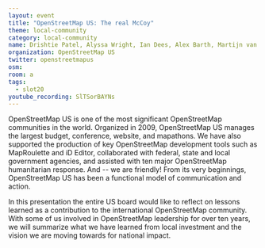 ```yaml
---
layout: event
title: "OpenStreetMap US: The real McCoy"
theme: local-community
category: local-community
name: Drishtie Patel, Alyssa Wright, Ian Dees, Alex Barth, Martijn van Exel
organization: OpenStreetMap US
twitter: openstreetmapus
osm:
room: a
tags:
  - slot20
youtube_recording: SlTSorBAYNs
---
```

OpenStreetMap US is one of the most significant OpenStreetMap communities in the world. Organized in 2009, OpenStreetMap US manages the largest budget, conference, website, and mapathons. We have also supported the production of key OpenStreetMap development tools such as MapRoulette and iD Editor, collaborated with federal, state and local government agencies, and assisted with ten major OpenStreetMap humanitarian response. And -- we are friendly! From its very beginnings, OpenStreetMap US has been a functional model of communication and action. 

In this presentation the entire US board would like to reflect on lessons learned as a contribution to the international OpenStreetMap community. With some of us involved in OpenStreetMap leadership for over ten years, we will summarize what we have learned from local investment and the vision we are moving towards for national impact.
